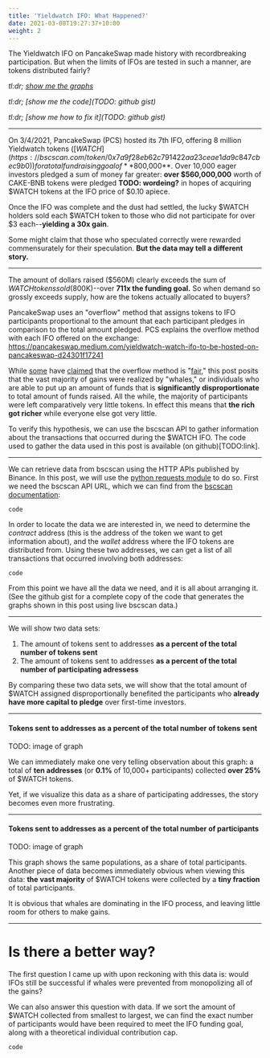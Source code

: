 ```yaml
---
title: 'Yieldwatch IFO: What Happened?'
date: 2021-03-08T19:27:37+10:00
weight: 2
---
```


The Yieldwatch IFO on PancakeSwap made history with recordbreaking participation. But when the limits of IFOs are
tested in such a manner, are tokens distributed fairly?

<!--more-->


_tl:dr; [show me the graphs](#tokens-sent-to-addresses-as-a-percent-of-the-total-number-of-tokens-sent)_

_tl:dr; [show me the code](TODO: github gist)_

_tl:dr; [show me how to fix it](TODO: github gist)_


-------------

On 3/4/2021, PancakeSwap (PCS) hosted its 7th IFO, offering 8 million Yieldwatch tokens
([$WATCH](https://bscscan.com/token/0x7a9f28eb62c791422aa23ceae1da9c847cbec9b0)) for a total fundraising goal
of **$800,000**. Over 10,000 eager investors pledged a sum of money far greater: **over $560,000,000**
worth of CAKE-BNB tokens were pledged **TODO: wordeing?** in hopes of acquiring $WATCH tokens at the
IFO price of $0.10 apiece.

Once the IFO was complete and the dust had settled, the lucky $WATCH holders sold each
$WATCH token to those who did not participate for over $3 each--**yielding a 30x gain**.

Some might claim that those who speculated correctly were rewarded commensurately for their speculation. **But the data may tell a
different story.**

------------

The amount of dollars raised ($560M) clearly exceeds the sum of $WATCH tokens sold ($800K)--over
**711x the funding goal.** So when demand so grossly exceeds supply, how are the tokens actually allocated to buyers?

PancakeSwap uses an "overflow" method that assigns tokens to IFO participants
proportional to the amount that each participant pledges in comparison to the
total amount pledged. PCS explains the overflow method with each IFO offered on
the exchange: https://pancakeswap.medium.com/yieldwatch-watch-ifo-to-be-hosted-on-pancakeswap-d24301f17241

While [some]() have [claimed]() that the overflow method is "[fair]()," this post posits that the vast majority of
gains were realized by "whales," or individuals who are
able to put up an amount of funds that is **significantly disproportionate** to total amount of funds raised. All the while,
the majority of participants were left comparatively very little tokens.
In effect this means that **the rich got richer** while everyone else got very little.

To verify this hypothesis, we can use the bscscan API to gather information
about the transactions that occurred during the $WATCH IFO. The code used to gather the data
used in this post is available (on github)[TODO:link].

------------

We can retrieve data from bscscan using the HTTP APIs published by Binance. In this post, we will use the
[python requests module]() to do so.
First we need the bscscan API URL, which we can find from the [bscscan documentation](https://bscscan.com/apis):

```
code
```

In order to locate the data we are interested in, we need to determine the _contract_ address (this is
the address of the token we want to get information about), and the _wallet_ address where the IFO
tokens are distributed from. Using these two addresses, we can get a list of all transactions that
occurred involving both addresses:

```
code
```

From this point we have all the data we need, and it is all about arranging it. (See the github gist for a
complete copy of the code that generates the graphs shown in this post using live bscscan data.)

------------

We will show two data sets:

1. The amount of tokens sent to addresses **as a percent of the total number of tokens sent**
1. The amount of tokens sent to addresses **as a percent of the total number of participating adressess**

By comparing these two data sets, we will show that the total amount of $WATCH assigned 
disproportionally benefited the participants who **already have more capital to pledge** over first-time investors.

---------

#### Tokens sent to addresses as a percent of the total number of tokens sent

TODO: image of graph

We can immediately make one very telling observation about this graph:
a total of **ten addresses** (or **0.1%** of 10,000+ participants) collected **over 25%** of $WATCH tokens.

Yet, if we visualize this data as a share of participating addresses, the story becomes even more frustrating.

-------------

#### Tokens sent to addresses as a percent of the total number of participants

TODO: image of graph

This graph shows the same populations, as a share of total participants. Another piece of data becomes
immediately obvious when viewing this data: **the vast majority** of $WATCH tokens were collected by
a **tiny fraction** of total participants.

It is obvious that whales are dominating in the IFO process, and leaving little room for others to make gains.

--------------

# Is there a better way?

The first question I came up with upon reckoning with this data is: would IFOs still be successful if whales were
prevented from monopolizing all of the gains?

We can also answer this question with data. If we sort the amount of
$WATCH collected from smallest to largest, we can find the exact number of participants would have
been required to meet the IFO funding goal, along with a theoretical individual contribution cap.

```
code
```